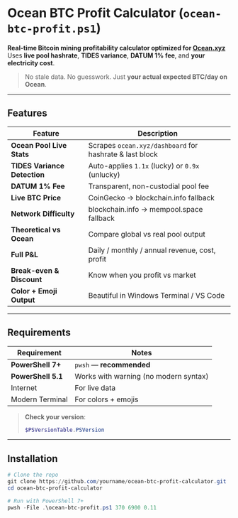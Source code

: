 # Ocean BTC Profit Calculator (`ocean-btc-profit.ps1`)

**Real-time Bitcoin mining profitability calculator optimized for [Ocean.xyz](https://ocean.xyz)**  
Uses **live pool hashrate**, **TIDES variance**, **DATUM 1% fee**, and **your electricity cost**.

> No stale data. No guesswork. Just **your actual expected BTC/day on Ocean**.

---

## Features

| Feature | Description |
|--------|-------------|
| **Ocean Pool Live Stats** | Scrapes `ocean.xyz/dashboard` for hashrate & last block |
| **TIDES Variance Detection** | Auto-applies `1.1x` (lucky) or `0.9x` (unlucky) |
| **DATUM 1% Fee** | Transparent, non-custodial pool fee |
| **Live BTC Price** | CoinGecko → blockchain.info fallback |
| **Network Difficulty** | blockchain.info → mempool.space fallback |
| **Theoretical vs Ocean** | Compare global vs real pool output |
| **Full P&L** | Daily / monthly / annual revenue, cost, profit |
| **Break-even & Discount** | Know when you profit vs market |
| **Color + Emoji Output** | Beautiful in Windows Terminal / VS Code |

---

## Requirements

| Requirement | Notes |
|-----------|-------|
| **PowerShell 7+** | `pwsh` — **recommended** |
| **PowerShell 5.1** | Works with warning (no modern syntax) |
| Internet | For live data |
| Modern Terminal | For colors + emojis |

> **Check your version**:
> ```powershell
> $PSVersionTable.PSVersion
> ```

---

## Installation

```powershell
# Clone the repo
git clone https://github.com/yourname/ocean-btc-profit-calculator.git
cd ocean-btc-profit-calculator

# Run with PowerShell 7+
pwsh -File .\ocean-btc-profit.ps1 370 6900 0.11